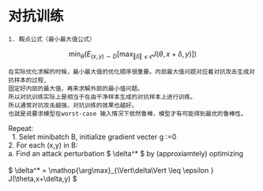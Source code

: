 # 对抗训练
    1. 鞍点公式（最小最大值公式）
    
   $$\min_{\theta} \left(E_{(x,y)\sim D} \left[\max_{\Vert\delta\Vert \leq \epsilon } J(\theta,x+\delta,y) \right] \right)$$
    
    在实际优化求解的时候，最小最大值的优化顺序很重要。内部最大值问题对应着对抗攻击生成对抗样本的过程,
    固定好内部的最大值，再来求解外部的最小值问题。
    所以对抗训练实际上是相当于在由干净样本生成的对抗样本上进行训练。
    所以通常对抗攻击越强，对抗训练的效果也越好。
    也就是说要求模型在worst-case 输入情况下依然鲁棒，模型才有可能得到最优的鲁棒性。
   Repeat:<br>
     &nbsp; 1. Selet minibatch B, initialize gradient vecter g :=0 <br>
     2. For each (x,y) in B: <br>
       a. Find an attack perturbation $ \delta^* $ by (approxiamtely) optimizing <br>  
       $ \delta^* = \mathop{\arg\max}_{\Vert\delta\Vert \leq \epsilon } J(\theta,x+\delta,y) $ <br>
   
  

  
  

